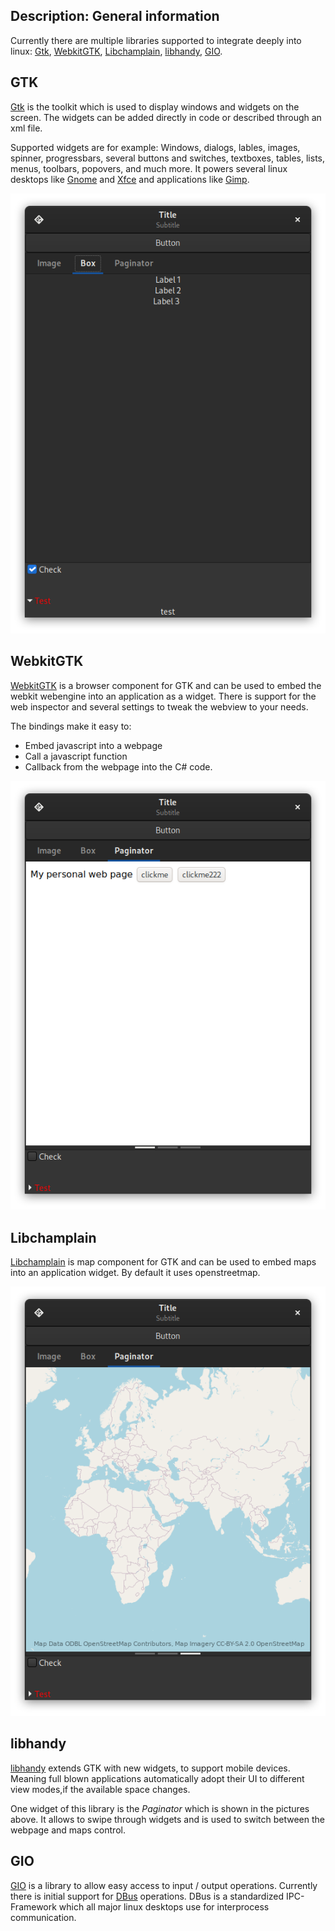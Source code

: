 Description: General information
---
Currently there are multiple libraries supported to integrate deeply into linux: [Gtk](#gtk), [WebkitGTK](#webkitgtk), [Libchamplain](#libchamplain), [libhandy](#libhandy), [GIO](#gio).

## GTK
[Gtk] is the toolkit which is used to display windows and widgets on the screen. The widgets can be added directly in code or described through an xml file.

Supported widgets are for example: Windows, dialogs, lables, images, spinner, progressbars, several buttons and switches, textboxes, tables,  lists, menus, toolbars, popovers, and much more. It powers several linux desktops like [Gnome] and [Xfce] and applications like [Gimp].

![A picture of an example gtk application][GtkApp]

## WebkitGTK
[WebkitGTK] is a browser component for GTK and can be used to embed the webkit webengine into an application as a widget. There is support for the web inspector and several settings to tweak the webview to your needs.

The bindings make it easy to:
* Embed javascript into a webpage
* Call a javascript function
* Callback from the webpage into the C# code.

![A picture of an example gtk application with visible webpage][GtkAppBrowser]

## Libchamplain
[Libchamplain] is map component for GTK and can be used to embed maps into an application widget. By default it uses openstreetmap.

![A picture of an example gtk application with visible openstreetmap][GtkAppMaps]

## libhandy
[libhandy] extends GTK with new widgets, to support mobile devices. Meaning full blown applications automatically adopt their UI to different view modes,if the available space changes.

One widget of this library is the *Paginator* which is shown in the pictures above. It allows to swipe through widgets and is used to switch between the webpage and maps control.

## GIO
[GIO] is a library to allow easy access to input / output operations. Currently there is initial support for [DBus] operations. DBus is a standardized IPC-Framework which all major linux desktops use for interprocess communication.

[DBus]: https://www.freedesktop.org/wiki/Software/dbus/
[GIO]: https://developer.gnome.org/gio/stable/
[libhandy]: https://source.puri.sm/Librem5/libhandy
[Libchamplain]: https://wiki.gnome.org/Projects/libchamplain
[WebkitGTK]: https://webkitgtk.org/
[Gtk]: https://gtk.org
[Gimp]: https://gimp.org
[Gnome]: https://gnome.org
[Xfce]: https://xfce.org

[GtkApp]: GtkApp.png "Example GtkApp"
[GtkAppBrowser]: GtkAppBrowser.png "Example GtkApp with Browser"
[GtkAppMaps]: GtkAppMaps.png "Example GtkApp with Maps"